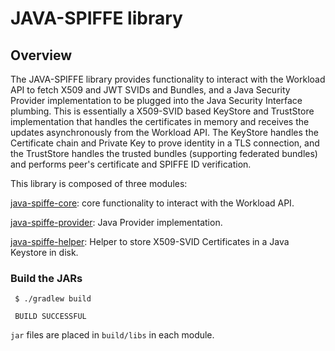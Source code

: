# JAVA-SPIFFE library

## Overview

The JAVA-SPIFFE library provides functionality to interact with the Workload API to fetch X509 and JWT SVIDs and Bundles, 
and a Java Security Provider implementation to be plugged into the Java Security Interface plumbing. This is essentially 
a X509-SVID based KeyStore and TrustStore implementation that handles the certificates in memory and receives the updates 
asynchronously from the Workload API. The KeyStore handles the Certificate chain and Private Key to prove identity 
in a TLS connection, and the TrustStore handles the trusted bundles (supporting federated bundles) and performs 
peer's certificate and SPIFFE ID verification. 

This library is composed of three modules:

[java-spiffe-core](java-spiffe-core/README.md): core functionality to interact with the Workload API.

[java-spiffe-provider](java-spiffe-provider/README.md): Java Provider implementation.

[java-spiffe-helper](java-spiffe-helper/README.md): Helper to store X509-SVID Certificates in a Java Keystore in disk.

### Build the JARs

```
 $ ./gradlew build
 
 BUILD SUCCESSFUL 
```

`jar` files are placed in `build/libs` in each module.  
